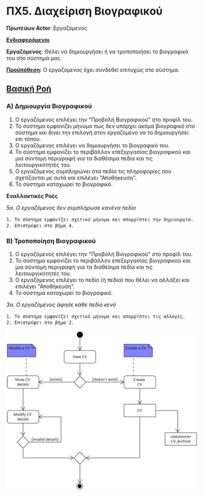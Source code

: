 # ΠΧ5. Διαχείριση Βιογραφικού

**Πρωτεύων Actor**: Εργαζόμενος

<u>**Ενδιαφερόμενοι**</u>

**Εργαζόμενος**: Θέλει να δημιουργήσει ή να τροποποιήσει το βιογραφικό του στο σύστημά μας.

<u>**Προϋπόθεση</u>:** Ο εργαζόμενος έχει συνδεθεί επιτυχώς στο σύστημα.

## <u>Βασική Ροή</u>

### Α) Δημιουργία Βιογραφικού

1. Ο εργαζόμενος επιλέγει την "Προβολή Βιογραφικού" στο προφίλ του.
2. Το σύστημα εμφανίζει μήνυμα πως δεν υπάρχει ακόμα βιογραφικό στο σύστημα και δίνει την επιλογή στον εργαζόμενο να το δημιουργήσει επι τόπου.
3. Ο εργαζόμενος επιλέγει να δημιουργήσει το βιογραφικό του.
4. Το σύστημα εμφανίζει το περιβάλλον επεξεργασίας βιογραφικού και μια σύντομη περιγραφή για τα διαθέσιμα πεδία και τις λειτουργικότητές του.
5. Ο εργαζόμενος συμπληρώνει στα πεδία τις πληροφορίες που σχετίζονται με αυτά και επιλέγει "Αποθήκευση".
6. Το σύστημα καταχωρεί το βιογραφικό.


**Εναλλακτικές Ροές**


*5α. Ο εργαζόμενος δεν συμπλήρωσε κανένα πεδίο*

    1. Το σύστημα εμφανίζει σχετικό μήνυμα και απορρίπτει την δημιουργία. 
    2. Επιστρέφει στο βήμα 4.


### Β) Τροποποίηση Βιογραφικού

1. Ο εργαζόμενος επιλέγει την "Προβολή Βιογραφικού" στο προφίλ του.
2. Το σύστημα εμφανίζει το περιβάλλον επεξεργασίας βιογραφικού και μια σύντομη περιγραφή για τα διαθέσιμα πεδία και τις λειτουργικότητές του.
3. Ο εργαζόμενος επιλέγει το πεδίο (ή πεδία) που θέλει να αλλάξει και επιλέγει "Αποθήκευση".
4. Το σύστημα καταχωρεί το βιογραφικό.


*3α. Ο εργαζόμενος άφησε κάθε πεδίο κενό*

    1. Το σύστημα εμφανίζει σχετικό μήνυμα και απορρίπτει τις αλλαγές.
    2. Επιστρέφει στο βήμα 2.



![Activity Diagram](docs\images\activity-modify-cv.png)